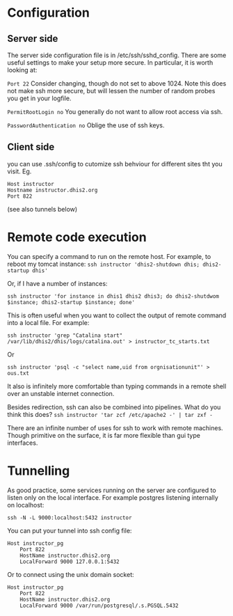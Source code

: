 # Configuration
## Server side
The server side configuration file is in /etc/ssh/sshd_config.  There are some useful settings to make your setup more secure.  In particular, it is worth looking at:

`Port 22`
Consider changing, though do not set to above 1024.  Note this does not make ssh more secure, but will lessen the number of random probes you get in your logfile.

`PermitRootLogin no`
You generally do not want to allow root access via ssh.

`PasswordAuthentication no`
Oblige the use of ssh keys.

## Client side
you can use .ssh/config to cutomize ssh behviour for different sites tht you visit.  Eg.
```
Host instructor
Hostname instructor.dhis2.org
Port 822
```
(see also tunnels below)

# Remote code execution
You can specify a command to run on the remote host.  For example, to reboot my tomcat instance:
`ssh instructor 'dhis2-shutdown dhis; dhis2-startup dhis'`

Or, if I have a number of instances:

`ssh instructor 'for instance in dhis1 dhis2 dhis3; do dhis2-shutdwom $instance; dhis2-startup $instance; done'`

This is often useful when you want to collect the output of remote command into a local file.  For example:

`ssh instructor 'grep "Catalina start" /var/lib/dhis2/dhis/logs/catalina.out' > instructor_tc_starts.txt`

Or

`ssh instructor 'psql -c "select name,uid from orgnisationunit"' > ous.txt`

It also is infinitely more comfortable than typing commands in a remote shell over an unstable internet connection.

Besides redirection, ssh can also be combined into pipelines.  What do you think this does?
`ssh instructor 'tar zcf /etc/apache2 -' | tar zxf -`

There are an infinite number of uses for ssh to work with remote machines.  Though primitive on the surface, it is far more flexible than gui type interfaces.

# Tunnelling
As good practice, some services running on the server are configured to listen only on the local interface.  For example postgres listening internally on localhost:

`ssh -N -L 9000:localhost:5432 instructor`

You can put your tunnel into ssh config file:

```
Host instructor_pg
    Port 822
    HostName instructor.dhis2.org
    LocalForward 9000 127.0.0.1:5432
```

Or to connect using the unix domain socket:
```
Host instructor_pg
    Port 822
    HostName instructor.dhis2.org
    LocalForward 9000 /var/run/postgresql/.s.PGSQL.5432
```



